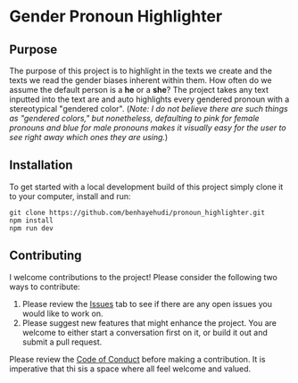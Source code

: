 # Gender Pronoun Highlighter

## Purpose

The purpose of this project is to highlight in the texts we create and the texts we read the gender biases inherent within them. How often do we assume the default person is a __he__ or a __she__? The project takes any text inputted into the text are and auto highlights every gendered pronoun with a stereotypical "gendered color". (*Note: I do not believe there are such things as "gendered colors," but nonetheless, defaulting to pink for female pronouns and blue for male pronouns makes it visually easy for the user to see right away which ones they are using.*)

## Installation

To get started with a local development build of this project simply clone it to your computer, install and run:

```
git clone https://github.com/benhayehudi/pronoun_highlighter.git
npm install
npm run dev
```

## Contributing

I welcome contributions to the project! Please consider the following two ways to contribute:

1. Please review the [Issues](https://github.com/benhayehudi/pronoun_highlighter/issues) tab to see if there are any open issues you would like to work on.
2. Please suggest new features that might enhance the project. You are welcome to either start a conversation first on it, or build it out and submit a pull request. 

Please review the [Code of Conduct](https://github.com/benhayehudi/pronoun_highlighter/blob/master/CODE_OF_CONDUCT.md) before making a contribution. It is imperative that thi sis a space where all feel welcome and valued.
